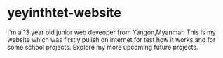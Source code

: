 # yeyinthtet-website
I'm a 13 year old junior web deveoper from Yangon,Myanmar. 
This is my website which was firstly pulish on internet for test how it works and for some school projects.
Explore my more upcoming future projects.

